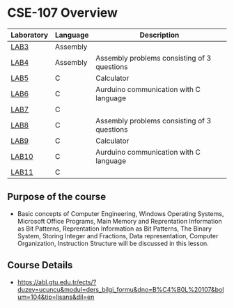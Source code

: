 # CSE-107 Overview

Laboratory  | Language | Description
------------- | ------------- | -------------
[LAB3](https://github.com/okantorun/CSE-101/tree/main/CSE101/hw1)  | Assembly |
[LAB4](https://github.com/okantorun/CSE-101/tree/main/CSE101/hw2)  | Assembly | Assembly problems consisting of 3 questions
[LAB5](https://github.com/okantorun/CSE-101/tree/main/CSE101/hw3)  | C | Calculator
[LAB6](https://github.com/okantorun/CSE-101/tree/main/CSE101/hw4)  | C | Aurduino communication with C language
[LAB7](https://github.com/okantorun/CSE-101/tree/main/CSE101/hw1)  | C |
[LAB8](https://github.com/okantorun/CSE-101/tree/main/CSE101/hw2)  | C | Assembly problems consisting of 3 questions
[LAB9](https://github.com/okantorun/CSE-101/tree/main/CSE101/hw3)  | C | Calculator
[LAB10](https://github.com/okantorun/CSE-101/tree/main/CSE101/hw4) | C |  Aurduino communication with C language
[LAB11](https://github.com/okantorun/CSE-101/tree/main/CSE101/hw4) | C | 


## Purpose of the course
- Basic concepts of Computer Engineering, Windows Operating Systems, Microsoft Office Programs, Main Memory and Reprentation Information as Bit Patterns, Reprentation Information as Bit Patterns, The Binary System, Storing Integer and Fractions, Data representation, Computer Organization, Instruction Structure will be discussed in this lesson.

## Course Details
- https://abl.gtu.edu.tr/ects/?duzey=ucuncu&modul=ders_bilgi_formu&dno=B%C4%B0L%20107&bolum=104&tip=lisans&dil=en
